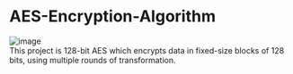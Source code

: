 # AES-Encryption-Algorithm
![image](https://github.com/user-attachments/assets/58a36cb5-189b-46e6-9643-278af93b52b5) <br>
This project is 128-bit AES which encrypts data in fixed-size blocks of 128 bits, using multiple rounds of transformation. 
